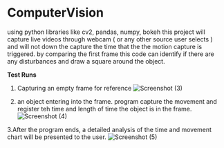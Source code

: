 # ComputerVision
using python libraries like cv2, pandas, numpy, bokeh this project will capture live videos through webcam ( or any other source user selects ) and will not down the capture the time that the the motion capture is triggered. by comparing the first frame this code can identify if there are any disturbances and draw a square around the object.

**Test Runs**

1. Capturing an empty frame for reference
![Screenshot (3)](https://user-images.githubusercontent.com/75973572/163138341-c75d9e10-c7b1-47f0-94ef-a3d1d16e2556.png)

2. an object entering into the frame. program capture the movement and register teh time and length of time the object is in the frame.
![Screenshot (4)](https://user-images.githubusercontent.com/75973572/163138359-00dc5d7d-495b-41de-81fd-f2ab25f7d6ba.png)

3.After the program ends, a detailed analysis of the time and movement chart will be presented to the user.
![Screenshot (5)](https://user-images.githubusercontent.com/75973572/163138390-a6502cda-c628-4cfb-ab32-8ed0b41f8fdb.png)
